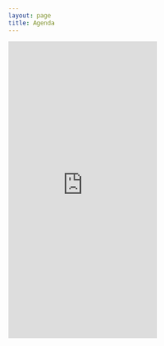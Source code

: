 ```yaml
---
layout: page
title: Agenda
---
```


<iframe width='300' height='600' frameborder='0' scrolling='yes' src='https://docs.google.com/spreadsheets/d/12UTi2NfieTqS1f8ogYIcb1-dKfZd9WwwlWXuh0OI3cY/edit#gid=0&range=A1:E$647&widget=false&chrome=false'></iframe>
